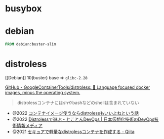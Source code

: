# busybox

# debian
```Dockerfile
FROM debian:buster-slim
```

# distroless
[[Debian]] 10(buster) base => `glibc-2.28`

[GitHub - GoogleContainerTools/distroless: 🥑 Language focused docker images, minus the operating system.](https://github.com/GoogleContainerTools/distroless)

> distrolessコンテナにはshやbashなどのshellは含まれていない

- @2022 [コンテナイメージ使うならdistrolessもいいよねという話](https://zenn.dev/yoshii0110/articles/21ddb58c6f6bfa)
- @2022 [Distrolessで遊ぶ - とことんDevOps | 日本仮想化技術のDevOps技術情報メディア](https://devops-blog.virtualtech.jp/entry/20220713/1657683666)
- @2021 [セキュアで軽量なdistrolessコンテナを作成する - Qiita](https://qiita.com/t_katsumura/items/462e2ae6321a9b5e473e)
